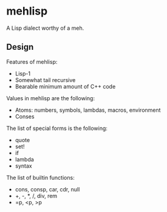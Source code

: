 # mehlisp

A Lisp dialect worthy of a meh.

## Design

Features of mehlisp:
- Lisp-1
- Somewhat tail recursive
- Bearable minimum amount of C++ code

Values in mehlisp are the following:

- Atoms: numbers, symbols, lambdas, macros, environment
- Conses

The list of special forms is the following:

- quote
- set!
- if
- lambda
- syntax

The list of builtin functions:
- cons, consp, car, cdr, null
- +, -, *, /, div, rem
- =p, <p, >p
